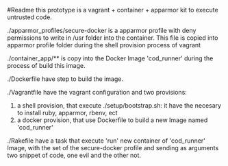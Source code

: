 #Readme
this prototype is a vagrant + container + apparmor kit to execute untrusted code.

./apparmor_profiles/secure-docker is a apparmor profile with deny permissions to write in /usr folder into the container. This file is copied into apparmor profile folder during the shell provision process of vagrant

./container_app/** is copy into the Docker Image 'cod_runner' during the process of build this image.

./Dockerfile have step to build the image.

./Vagrantfile have the vagrant configuration and two provisions:
1. a shell provision, that execute ./setup/bootstrap.sh: it have the necesary to install ruby, apparmor, rbenv, ect
2. a docker provision, that use Dockerfile to build a new Image named 'cod_runner'



./Rakefile have a task that execute 'run' new container of 'cod_runner' Image, with the set of the secure-docker profile and sending as arguments two snippet of code, one evil and the other not.